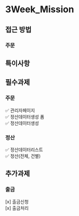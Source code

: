 # 3Week_Mission


## 접근 방법
### 주문


## 특이사항


## 필수과제 
### 주문

✅ 관리자페이지 <br>
✅ 정산데이터생성 폼 <br>
✅ 정산데이터생성 <br>

### 정산  

✅ 정산데이터리스트 <br>
✅ 정산(전체, 건별) <br>



## 추가과제
### 출금

[x] 출금신청 <br>
[x] 출금처리 <br>

